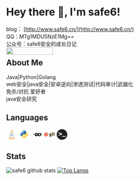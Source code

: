 # Hey there 👋, I'm safe6!



blog： [http://www.safe6.cn/](http://www.safe6.cn/)    
QQ：MTg1MDU5NzE1Mg==   
公众号：safe6安全的成长日记    
<img src="http://qiniu.safe6.cn/qr2.png" width="50%" height="50%" style="float: left;">
## About Me
Java|Python|Golang    
web安全|java安全|安卓逆向|渗透测试|代码审计|武器化    
免杀/对抗 爱好者   
java安全研究


## Languages
<code><img height="30" src="https://raw.githubusercontent.com/github/explore/80688e429a7d4ef2fca1e82350fe8e3517d3494d/topics/java/java.png"></code>
<code><img height="30" src="https://raw.githubusercontent.com/github/explore/80688e429a7d4ef2fca1e82350fe8e3517d3494d/topics/python/python.png"></code>
<code><img height="30" src="https://raw.githubusercontent.com/github/explore/80688e429a7d4ef2fca1e82350fe8e3517d3494d/topics/go/go.png"></code>
<code><img height="30" src="https://raw.githubusercontent.com/github/explore/80688e429a7d4ef2fca1e82350fe8e3517d3494d/topics/git/git.png"></code>
<code><img height="30" src="https://raw.githubusercontent.com/github/explore/80688e429a7d4ef2fca1e82350fe8e3517d3494d/topics/terminal/terminal.png"></code>

## Stats
![safe6 github stats](https://github-readme-stats.vercel.app/api?username=safe6Sec&show_icons=true&hide_border=false&theme=default&count_private=true&hide_title=false)
[![Top Langs](https://github-readme-stats.vercel.app/api/top-langs/?username=safe6Sec&hide=html&theme=default&layout=compact)](https://github.com/anuraghazra/github-readme-stats)

<!--
**safe6Sec/safe6Sec** is a ✨ _special_ ✨ repository because its `README.md` (this file) appears on your GitHub profile.

Here are some ideas to get you started:

- 🔭 I’m currently working on ...
- 🌱 I’m currently learning ...
- 👯 I’m looking to collaborate on ...
- 🤔 I’m looking for help with ...
- 💬 Ask me about ...
- 📫 How to reach me: ...
- 😄 Pronouns: ...
- ⚡ Fun fact: ...
-->
